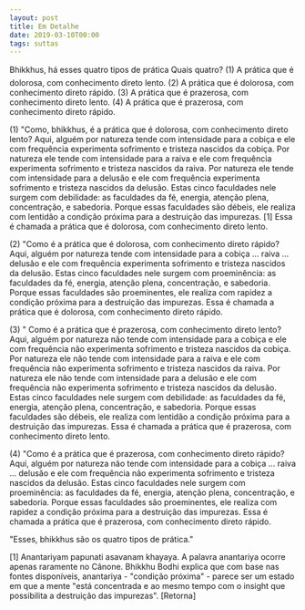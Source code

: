 ```yaml
---
layout: post
title: Em Detalhe
date: 2019-03-10T00:00
tags: suttas
---
```

Bhikkhus, há esses quatro tipos de prática Quais quatro? (1) A prática que é dolorosa, com conhecimento direto lento. (2) A prática que é dolorosa, com conhecimento direto rápido. (3) A prática que é prazerosa, com conhecimento direto lento. (4) A prática que é prazerosa, com conhecimento direto rápido.

(1) "Como, bhikkhus, é a prática que é dolorosa, com conhecimento direto lento? Aqui, alguém por natureza tende com intensidade para a cobiça e ele com frequência experimenta sofrimento e tristeza nascidos da cobiça. Por natureza ele tende com intensidade para a raiva e ele com frequência experimenta sofrimento e tristeza nascidos da raiva. Por natureza ele tende com intensidade para a delusão e ele com frequência experimenta sofrimento e tristeza nascidos da delusão. Estas cinco faculdades nele surgem com debilidade: as faculdades da fé, energia, atenção plena, concentração, e sabedoria. Porque essas faculdades são débeis, ele realiza com lentidão a condição próxima para a destruição das impurezas. [1] Essa é chamada a prática que é dolorosa, com conhecimento direto lento.

(2) "Como é a prática que é dolorosa, com conhecimento direto rápido? Aqui, alguém por natureza tende com intensidade para a cobiça ... raiva ... delusão e ele com frequência experimenta sofrimento e tristeza nascidos da delusão. Estas cinco faculdades nele surgem com proeminência: as faculdades da fé, energia, atenção plena, concentração, e sabedoria. Porque essas faculdades são proeminentes, ele realiza com rapidez a condição próxima para a destruição das impurezas. Essa é chamada a prática que é dolorosa, com conhecimento direto rápido.

(3) " Como é a prática que é prazerosa, com conhecimento direto lento? Aqui, alguém por natureza não tende com intensidade para a cobiça e ele com frequência não experimenta sofrimento e tristeza nascidos da cobiça. Por natureza ele não tende com intensidade para a raiva e ele com frequência não experimenta sofrimento e tristeza nascidos da raiva. Por natureza ele não tende com intensidade para a delusão e ele com frequência não experimenta sofrimento e tristeza nascidos da delusão. Estas cinco faculdades nele surgem com debilidade: as faculdades da fé, energia, atenção plena, concentração, e sabedoria. Porque essas faculdades são débeis, ele realiza com lentidão a condição próxima para a destruição das impurezas. Essa é chamada a prática que é prazerosa, com conhecimento direto lento.

(4) "Como é a prática que é prazerosa, com conhecimento direto rápido? Aqui, alguém por natureza não tende com intensidade para a cobiça ... raiva ... delusão e ele com frequência não experimenta sofrimento e tristeza nascidos da delusão. Estas cinco faculdades nele surgem com proeminência: as faculdades da fé, energia, atenção plena, concentração, e sabedoria. Porque essas faculdades são proeminentes, ele realiza com rapidez a condição próxima para a destruição das impurezas. Essa é chamada a prática que é prazerosa, com conhecimento direto rápido.

"Esses, bhikkhus são os quatro tipos de prática."

[1] Anantariyam papunati asavanam khayaya. A palavra anantariya ocorre apenas raramente no Cânone. Bhikkhu Bodhi explica que com base nas fontes disponíveis, anantariya - "condição próxima" - parece ser um estado em que a mente "está concentrada e ao mesmo tempo com o insight que possibilita a destruição das impurezas". [Retorna]

